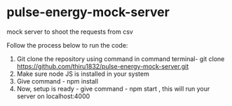 # pulse-energy-mock-server
mock server to shoot the requests from csv

Follow the process below to run the code:
1. Git clone the repository using command in command terminal- git clone https://github.com/thiru1832/pulse-energy-mock-server.git
2. Make sure node JS is installed in your system
3. Give command - npm install
4. Now, setup is ready - give command - npm start  , this will run your server on localhost:4000
   
 
